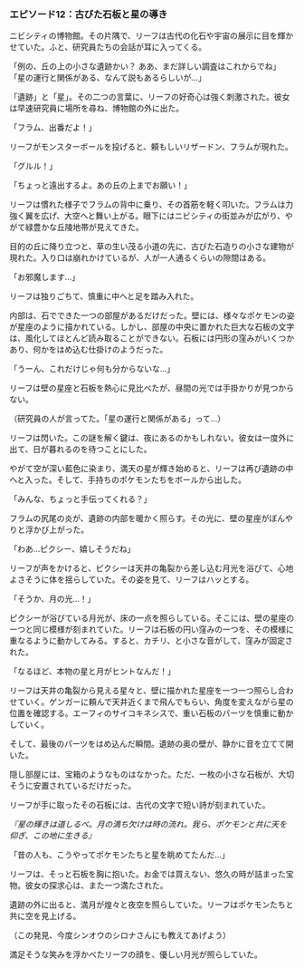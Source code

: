 ### エピソード12：古びた石板と星の導き

ニビシティの博物館。その片隅で、リーフは古代の化石や宇宙の展示に目を輝かせていた。ふと、研究員たちの会話が耳に入ってくる。

「例の、丘の上の小さな遺跡かい？ ああ、まだ詳しい調査はこれからでね」
「星の運行と関係がある、なんて説もあるらしいが…」

「遺跡」と「星」。その二つの言葉に、リーフの好奇心は強く刺激された。彼女は早速研究員に場所を尋ね、博物館の外に出た。

「フラム、出番だよ！」

リーフがモンスターボールを投げると、頼もしいリザードン、フラムが現れた。

「グルル！」

「ちょっと遠出するよ。あの丘の上までお願い！」

リーフは慣れた様子でフラムの背中に乗り、その首筋を軽く叩いた。フラムは力強く翼を広げ、大空へと舞い上がる。眼下にはニビシティの街並みが広がり、やがて緑豊かな丘陵地帯が見えてきた。

目的の丘に降り立つと、草の生い茂る小道の先に、古びた石造りの小さな建物が現れた。入り口は崩れかけているが、人が一人通るくらいの隙間はある。

「お邪魔します…」

リーフは独りごちて、慎重に中へと足を踏み入れた。

内部は、石でできた一つの部屋があるだけだった。壁には、様々なポケモンの姿が星座のように描かれている。しかし、部屋の中央に置かれた巨大な石板の文字は、風化してほとんど読み取ることができない。石板には円形の窪みがいくつかあり、何かをはめ込む仕掛けのようだった。

「うーん、これだけじゃ何も分からないな…」

リーフは壁の星座と石板を熱心に見比べたが、昼間の光では手掛かりが見つからない。

（研究員の人が言ってた。「星の運行と関係がある」って…）

リーフは閃いた。この謎を解く鍵は、夜にあるのかもしれない。彼女は一度外に出て、日が暮れるのを待つことにした。

やがて空が深い藍色に染まり、満天の星が輝き始めると、リーフは再び遺跡の中へと入った。そして、手持ちのポケモンたちをボールから出した。

「みんな、ちょっと手伝ってくれる？」

フラムの尻尾の炎が、遺跡の内部を暖かく照らす。その光に、壁の星座がぼんやりと浮かび上がった。

「わあ…ピクシー、嬉しそうだね」

リーフが声をかけると、ピクシーは天井の亀裂から差し込む月光を浴びて、心地よさそうに体を揺らしていた。その姿を見て、リーフはハッとする。

「そうか、月の光…！」

ピクシーが浴びている月光が、床の一点を照らしている。そこには、壁の星座の一つと同じ模様が刻まれていた。リーフは石板の円い窪みの一つを、その模様に重なるように動かしてみる。すると、カチリ、と小さな音がして、窪みが固定された。

「なるほど、本物の星と月がヒントなんだ！」

リーフは天井の亀裂から見える星々と、壁に描かれた星座を一つ一つ照らし合わせていく。ゲンガーに頼んで天井近くまで飛んでもらい、角度を変えながら星の位置を確認する。エーフィのサイコキネシスで、重い石板のパーツを慎重に動かしていく。

そして、最後のパーツをはめ込んだ瞬間。遺跡の奥の壁が、静かに音を立てて開いた。

隠し部屋には、宝箱のようなものはなかった。ただ、一枚の小さな石板が、大切そうに安置されているだけだった。

リーフが手に取ったその石板には、古代の文字で短い詩が刻まれていた。

*『星の輝きは道しるべ。月の満ち欠けは時の流れ。我ら、ポケモンと共に天を仰ぎ、この地に生きる』*

「昔の人も、こうやってポケモンたちと星を眺めてたんだ…」

リーフは、そっと石板を胸に抱いた。お金では買えない、悠久の時が詰まった宝物。彼女の探求心は、また一つ満たされた。

遺跡の外に出ると、満月が煌々と夜空を照らしていた。リーフはポケモンたちと共に空を見上げる。

（この発見、今度シンオウのシロナさんにも教えてあげよう）

満足そうな笑みを浮かべたリーフの顔を、優しい月光が照らしていた。